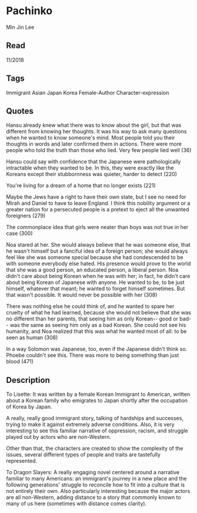 # Pachinko
Min Jin Lee

## Read
11/2018

## Tags
Immigrant Asian Japan Korea Female-Author Character-expression

## Quotes

Hansu already knew what there was to know about the girl, but that was different from knowing her thoughts. It was his way to ask many questions when he wanted to know someone's mind. Most people told you their thoughts in words and later confirmed them in actions. There were more people who told the truth than those who lied. Very few people lied well (36)

Hansu could say with confidence that the Japanese were pathologically intractable when they wanted to be. In this, they were exactly like the Koreans except their stubbornness was quieter, harder to detect (220)

You're living for a dream of a home that no longer exists (221)

Maybe the Jews have a right to have their own state, but I see no need for Mirah and Daniel to have to leave England. I think this nobility argument or a greater nation for a persecuted people is a pretext to eject all the unwanted foreigners (279)

The commonplace idea that girls were neater than boys was not true in her case (300)

Noa stared at her. She would always believe that he was someone else, that he wasn't himself but a fanciful idea of a foreign person; she would always feel like she was someone special because she had condescended to be with someone everybody else hated. His presence would prove to the world that she was a good person, an educated person, a liberal person. Noa didn't care about being Korean when he was with her; in fact, he didn't care about being Korean of Japanese with anyone. He wanted to be, to be just himself, whatever that meant; he wanted to forget himself sometimes. But that wasn't possible. It would never be possible with her (308)

There was nothing else he could think of, and he wanted to spare her cruelty of what he had learned, because she would not believe that she was no different than her parents, that seeing him as only Korean-- good or bad-- was the same as seeing him only as a bad Korean. She could not see his humanity, and Noa realized that this was what he wanted most of all: to be seen as human (308)

In a way Solomon was Japanese, too, even if the Japanese didn't think so. Phoebe couldn't see this. There was more to being something than just blood (471)

## Description
To Lisette:
It was written by a female Korean Immigrant to American, written about a Korean family who emigrates to Japan shortly after the occupation of Korea by Japan.

A really, really good immigrant story, talking of hardships and successes, trying to make it against extremely adverse conditions. Also, it is very interesting to see this familiar narrative of oppression, racism, and struggle played out by actors who are non-Western.

Other than that, the characters are created to show the complexity of the issues, several different types of people and traits are tastefully represented.

To Dragon Slayers:
A really engaging novel centered around a narrative familiar to many Americans: an immigrant's journey in a new place and the following generations' struggle to reconcile how to fit into a culture that is not entirely their own. Also particularly interesting because the major actors are all non-Western, adding distance to a story that commonly known to many of us here (sometimes with distance comes clarity).
